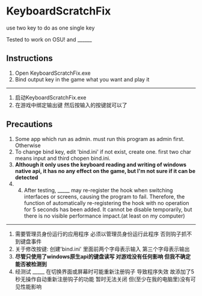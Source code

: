 # KeyboardScratchFix
use two key to do as one single key

Tested to work on OSU! and ______

## Instructions
1. Open KeyboardScratchFix.exe
2. Bind output key in the game what you want and play it
---
1. 启动KeyboardScratchFix.exe
2. 在游戏中绑定输出键 然后按输入的按键就可以了

## Precautions
1. Some app which run as admin. must run this program as admin first. Otherwise
2. To change bind key, edit 'bind.ini' if not exist, create one. first two char means input and third chopen bind.ini.
3. **Although it only uses the keyboard reading and writing of windows native api, it has no any effect on the game, but I'm not sure if it can be detected**
4. 4. After testing, _____ may re-register the hook when switching interfaces or screens, causing the program to fail. Therefore, the function of automatically re-registering the hook with no operation for 5 seconds has been added. It cannot be disable temporarily, but there is no visible performance impact.(at least on my computer)
---
1. 需要管理员身份运行的应用程序 必须以管理员身份运行此程序 否则钩子抓不到键盘事件
2. 关于修改按键: 创建'bind.ini' 里面前两个字母表示输入 第三个字母表示输出
3. **尽管只使用了windows原生api的键盘读写 对游戏没有任何影响 但我不确定能否被检测到**
4. 经测试 _____ 在切换界面或屏幕时可能重新注册钩子 导致程序失效 故添加了5秒无操作自动重新注册钩子的功能 暂时无法关闭 但(至少在我的电脑里)没有可见性能影响
